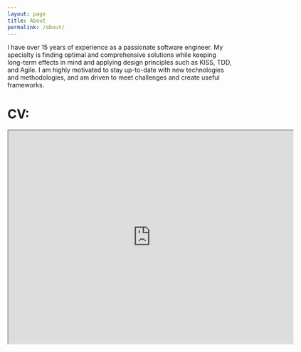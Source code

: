 ```yaml
---
layout: page
title: About
permalink: /about/
---
```

I have over 15 years of experience as a passionate software engineer. My specialty is finding optimal and comprehensive solutions while keeping long-term effects in mind and applying design principles such as KISS, TDD, and Agile. I am highly motivated to stay up-to-date with new technologies and methodologies, and am driven to meet challenges and create useful frameworks.

# CV:

<iframe src="https://drive.google.com/file/d/13qUkXGDQHi8eZ-npBEC-HVqaMGpJt-OS/preview" width="640" height="480"></iframe>
